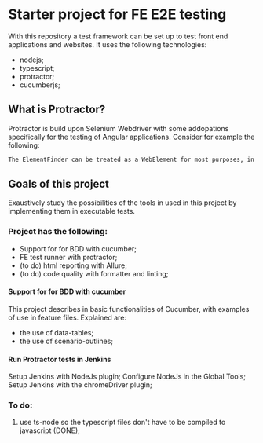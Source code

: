 # Starter project for FE E2E testing
With this repository a test framework can be set up to test front end applications and websites. It uses the following technologies:

* nodejs;
* typescript; 
* protractor;
* cucumberjs;

## What is Protractor?
Protractor is build upon Selenium Webdriver with some addopations specifically for the testing of Angular applications. Consider for example the following:
```txt
The ElementFinder can be treated as a WebElement for most purposes, in particular, you may perform actions (i.e. click, getText) on them as you would a WebElement. Once an action is performed on an ElementFinder, the latest result from the chain can be accessed using the then method. Unlike a WebElement, an ElementFinder will wait for angular to settle before performing finds or actions.
```

## Goals of this project
Exaustively study the possibilities of the tools in used in this project by implementing them in executable tests.

### Project has the following: 
- Support for for BDD with cucumber;
- FE test runner with protractor;
- (to do) html reporting with Allure;
- (to do) code quality with formatter and linting;

#### Support for for BDD with cucumber
This project describes in basic functionalities of Cucumber, with examples of use in feature files. Explained are:
* the use of data-tables;
* the use of scenario-outlines; 

#### Run Protractor tests in Jenkins
Setup Jenkins with NodeJs plugin;
Configure NodeJs in the Global Tools;
Setup Jenkins with the chromeDriver plugin;

### To do: 
1. use ts-node so the typescript files don't have to be compiled to javascript (DONE);
